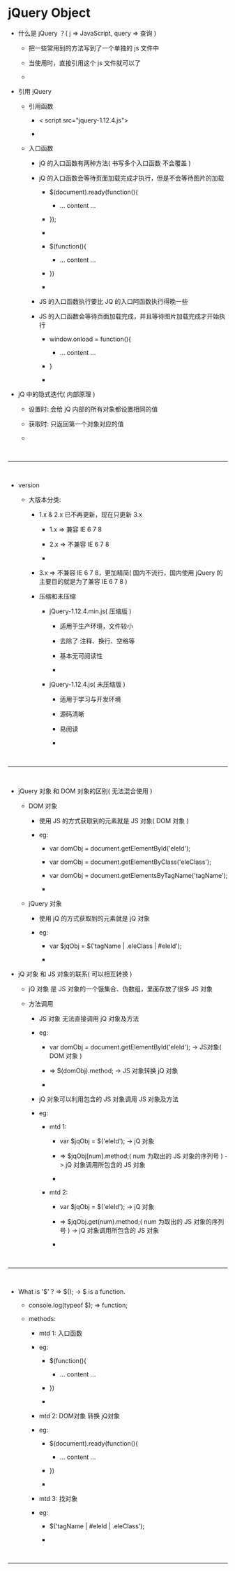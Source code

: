 <h1 id="#">jQuery Object</h1>

* 什么是 jQuery ？( j => JavaScript, query => 查询 )

    * 把一些常用到的方法写到了一个单独的 js 文件中
    
    * 当使用时，直接引用这个 js 文件就可以了
    
    * 

* 引用 jQuery

    * 引用函数
    
        * < script src="jquery-1.12.4.js"></script>

        * 
    
    * 入口函数
    
        * jQ 的入口函数有两种方法( 书写多个入口函数 不会覆盖 )
        
        * jQ 的入口函数会等待页面加载完成才执行，但是不会等待图片的加载
    
            * $(document).ready(function(){
             
                * ... content ... 
                
            * });
            
            * 
    
            * $(function(){
            
                * ... content ...
            
            * })
            
            * 
            
        * JS 的入口函数执行要比 JQ 的入口阿函数执行得晚一些
        
        * JS 的入口函数会等待页面加载完成，并且等待图片加载完成才开始执行
        
            * window.onload = function(){
            
                * ... content ...
    
            * }
            
            * 
            
* jQ 中的隐式迭代( 内部原理 )

    * 设置时: 会给 jQ 内部的所有对象都设置相同的值
    
    * 获取时: 只返回第一个对象对应的值
    
    * 
            


<br/>
<hr/>
<br/>


    
* version

    * 大版本分类: 
    
        * 1.x & 2.x 已不再更新，现在只更新 3.x
    
            * 1.x => 兼容 IE 6 7 8
            
            * 2.x => 不兼容 IE 6 7 8
            
            * 
        
        * 3.x => 不兼容 IE 6 7 8，更加精简( 国内不流行，国内使用 jQuery 的主要目的就是为了兼容 IE 6 7 8 )
        
        * 压缩和未压缩
        
            * jQuery-1.12.4.min.js( 压缩版 )
            
                * 适用于生产环境，文件较小
                
                * 去除了 注释、换行、空格等
                
                * 基本无可阅读性
                
                * 
            
            * jQuery-1.12.4.js( 未压缩版 )
            
                * 适用于学习与开发环境
                
                * 源码清晰
                
                * 易阅读
                
                * 
                
            

<br/>
<hr/>
<br/>


                
* jQuery 对象 和 DOM 对象的区别( 无法混合使用 )

    * DOM 对象
    
        * 使用 JS 的方式获取到的元素就是 JS 对象( DOM 对象 )
        
        * eg: 
        
            * var domObj = document.getElementById('eleId');

            * var domObj = document.getElementByClass('eleClass');

            * var domObj = document.getElementsByTagName('tagName');
            
            * 

    * jQuery 对象
    
        * 使用 jQ 的方式获取到的元素就是 jQ 对象
        
        * eg: 
        
            * var $jqObj = $('tagName | .eleClass | #eleId');
            
            * 

* jQ 对象 和 JS 对象的联系( 可以相互转换 )

    * jQ 对象 是 JS 对象的一个饿集合、伪数组，里面存放了很多 JS 对象
    
    * 方法调用

        * JS 对象 无法直接调用 jQ 对象及方法
        
        * eg: 
        
            * var domObj = document.getElementById('eleId'); -> JS对象( DOM 对象 )
            
            * => $(domObj).method; -> JS 对象转换 jQ 对象

            * 
            
        * jQ 对象可以利用包含的 JS 对象调用 JS 对象及方法
        
        * eg: 
        
            * mtd 1:
            
                * var $jqObj = $('eleId'); -> jQ 对象
    
                * => $jqObj[num].method;( num 为取出的 JS 对象的序列号 ) -> jQ 对象调用所包含的 JS 对象
                
                * 
            
            * mtd 2:
            
                * var $jqObj = $('eleId'); -> jQ 对象
                
                * => $jqObj.get(num).method;( num 为取出的 JS 对象的序列号 ) -> jQ 对象调用所包含的 JS 对象
                
                * 
            
            

<br/>
<hr/>
<br/>


    
* What is '$' ? => $(); -> $ is a function.

    * console.log(typeof $); => function;
    
    * methods:
    
        * mtd 1: 入口函数 
        
        * eg: 
        
            * $(function(){
            
                * ... content ...
            
            * })
            
            * 
        
        * mtd 2: DOM对象 转换 jQ对象
        
        * eg:
        
            * $(document).ready(function(){
            
                * ... content ...
            
            * })
            
            * 
        
        * mtd 3: 找对象
        
        * eg: 
        
            * $('tagName | #eleId | .eleClass');
            
            * 
            
            

<br/>
<hr/>
<br/>



    
            




























































                
        
        